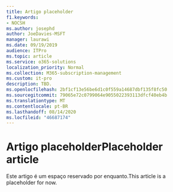 ```yaml
---
title: Artigo placeholder
f1.keywords:
- NOCSH
ms.author: josephd
author: JoeDavies-MSFT
manager: laurawi
ms.date: 09/19/2019
audience: ITPro
ms.topic: article
ms.service: o365-solutions
localization_priority: Normal
ms.collection: M365-subscription-management
ms.custom: it-pro
description: TBD.
ms.openlocfilehash: 2bf1cf13e56be6d1c0f559a14687dbf135f8fc50
ms.sourcegitcommit: 79065e72c0799064e9055022393113dfcf40eb4b
ms.translationtype: MT
ms.contentlocale: pt-BR
ms.lasthandoff: 08/14/2020
ms.locfileid: "46687174"
---
```

# <a name="placeholder-article"></a><span data-ttu-id="1f3f4-103">Artigo placeholder</span><span class="sxs-lookup"><span data-stu-id="1f3f4-103">Placeholder article</span></span>

<span data-ttu-id="1f3f4-104">Este artigo é um espaço reservado por enquanto.</span><span class="sxs-lookup"><span data-stu-id="1f3f4-104">This article is a placeholder for now.</span></span>
